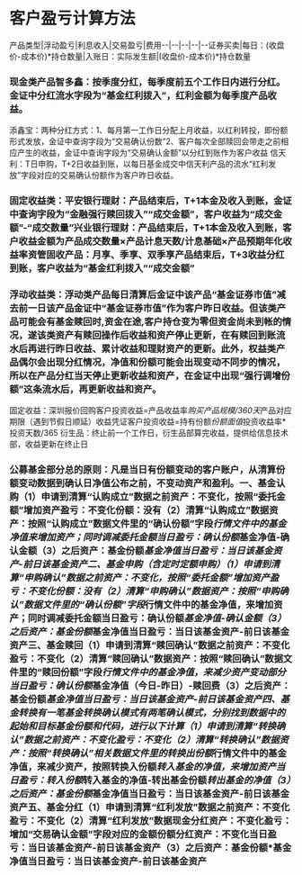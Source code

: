 # 客户盈亏计算方法

产品类型|浮动盈亏|利息收入|交易盈亏|费用--|--|--|--|--证券买卖|每日：(收盘价-成本价)*持仓数量|入账日：实际发生额|(收盘价-成本价)*持仓数量

### 现金类产品智多鑫：按季度分红，每季度前五个工作日内进行分红。金证中分红流水字段为“基金红利拨入”，红利金额为每季度产品收益。
添鑫宝：两种分红方式：1、每月第一工作日分配上月收益，以红利转投，即份额形式发放，金证中查询字段为“交易确认份数”2、客户每次全部赎回会带走之前相应产生的收益，金证中查询字段为“交易确认金额”以分红到账作为客户收益
信天利：T日申购，T+2日收益到账，以每日基金成交中信天利产品的流水“红利发放”字段对应的交易确认份额作为客户昨日收益。
### 固定收益类：平安银行理财：产品结束后，T+1本金及收入到账，金证中查询字段为“金融强行赎回拨入”“成交金额”，客户收益为“成交金额”-“成交数量”兴业银行理财：产品结束后，T+1本金及收入到账，客户收益金额为产品成交数量×产品计息天数/计息基础×产品预期年化收益率资管固收产品：月享、季享、双季享产品结束后，T+3收益分红到账，客户收益为“基金红利拨入”“成交金额”
### 浮动收益类：浮动类产品每日清算后金证中该产品“基金证券市值”减去前一日该产品金证中“基金证券市值”作为客户昨日收益。但该类产品可能会有基金赎回时,资金在途,客户持仓变为零但资金尚未到帐的情况，遂该类资产有赎回操作后收益和资产停止更新，在有赎回到账流水后再进行昨日收益、累计收益和理财资产的更新。此外，权益类产品偶尔会出现分红情况，净值和份额可能会出现变动不同步的情况，所以在产品分红当天停止更新收益和资产，在金证中出现“强行调增份额”这条流水后，再更新收益和资产。
固定收益：深圳报价回购客户投资收益=产品收益率*购买产品规模/360天*产品对应期限（遇到节假日顺延）收益凭证客户投资收益=持有份额*份额面值*投资收益率*投资天数/365
衍生品：终止前一个工作日，衍生品部算完收益，提供给信息技术部，收益更新在终止日
### 公募基金部分总的原则：凡是当日有份额变动的客户账户，从清算份额变动数据到确认日净值公布之前，不变动资产和盈利。一、基金认购（1）申请到清算“认购成立”数据之前资产：不变化，按照“委托金额”增加资产盈亏：不变化份额：没有（2）清算“认购成立”数据资产：按照“认购成立”数据文件里的“确认份额”字段*行情文件中的基金净值来增加资产；同时调减委托金额当日盈亏：确认份额*基金净值-确认金额（3）之后资产：基金份额*基金净值当日盈亏：当日该基金资产-前日该基金资产二、基金申购（含定时定额申购）（1）申请到清算“申购确认”数据之前资产：不变化，按照“委托金额”增加资产盈亏：不变化份额：没有（2）清算“申购确认”数据资产：按照“申购确认”数据文件里的“确认份额”字段*行情文件中的基金净值，来增加资产；同时调减委托金额当日盈亏：确认份额*基金净值-确认金额（3）之后资产：基金份额*基金净值当日盈亏：当日该基金资产-前日该基金资产三、基金赎回（1）申请到清算“赎回确认”数据之前资产：不变化盈亏：不变化（2）清算“赎回确认”数据资产：按照“赎回确认”数据文件里的“赎回份额”字段*行情文件中的基金净值，来减少资产变动部分当日盈亏：确认份额*基金净值（今日-昨日）-赎回费（3）之后资产：基金份额*基金净值当日盈亏：当日该基金资产-前日该基金资产四、基金转换有一笔基金转换确认模式有两笔确认模式，分别找到数据中的起始和目标基金份额和代码，进行以下计算（1）申请到清算“转换确认”数据之前资产：不变化盈亏：不变化（2）清算“转换确认”数据资产：按照“转换确认”相关数据文件里的转换出份额*行情文件中的基金净值，来减少资产，按照转换入份额*转入基金的净值，来增加资产当日盈亏：转入份额*转入基金的净值-转出基金份额*转出基金的净值（3）之后资产：基金份额*基金净值当日盈亏：当日该基金资产-前日该基金资产五、基金分红（1）申请到清算“红利发放”数据之前资产：不变化盈亏：不变化（2）清算“红利发放”数据现金分红资产：不变化盈亏：增加“交易确认金额”字段对应的金额份额分红资产：不变化当日盈亏：当日该基金资产-前日该基金资产（3）之后资产：基金份额*基金净值当日盈亏：当日该基金资产-前日该基金资产

